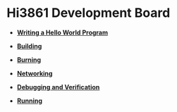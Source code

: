 # Hi3861 Development Board



- **[Writing a Hello World Program](quickstart-ide-lite-steps-hi3861-application-framework.md)**

- **[Building](quickstart-ide-lite-steps-hi3861-building.md)**

- **[Burning](quickstart-ide-lite-steps-hi3861-burn.md)**

- **[Networking](quickstart-ide-lite-steps-hi3861-netconfig.md)**

- **[Debugging and Verification](quickstart-ide-lite-steps-hi3861-debug.md)**

- **[Running](quickstart-ide-lite-steps-hi3861-running.md)**
